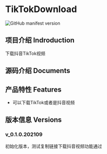 # TikTokDownload
![GitHub manifest version](https://img.shields.io/github/manifest-json/v/caesarding07/TikTokDownload)

## 项目介绍 Indroduction
下载抖音TikTok视频
## 源码介绍 Documents

## 产品特性 Features
 - 可以下载TikTok或者是抖音视频

## 版本信息 Versions
### v_0.1.0.202109
初始化版本，测试复制链接下载抖音视频功能通过
